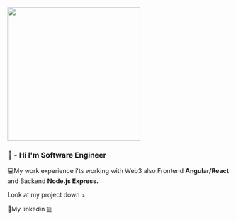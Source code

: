
<img src="https://rangleio.ghost.io/content/images/2017/01/rangleio-blog-migrating-angular-2-to-react.gif" style="width:300px;">

<h3>🎨 - Hi I'm Software Engineer</h3>
<p>💻My work experience i'ts working with Web3 also Frontend <b>Angular/React</b> and Backend <b>Node.js Express.</b></p>
<p>Look at my project down ⤵️</p>
<p>🔆My linkedin <a href="https://www.linkedin.com/in/stahniukkkk/" target="_blank">🌐</a></p>

